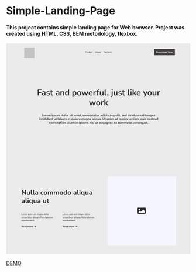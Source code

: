 # Simple-Landing-Page

#### This project contains simple landing page for Web browser. Project was created using HTML, CSS, BEM metodology, flexbox.  
   
   
  
<img src="preview.jpg">

[DEMO](https://evgeniysidljarevich.github.io/Simple-Landing-Page/)
